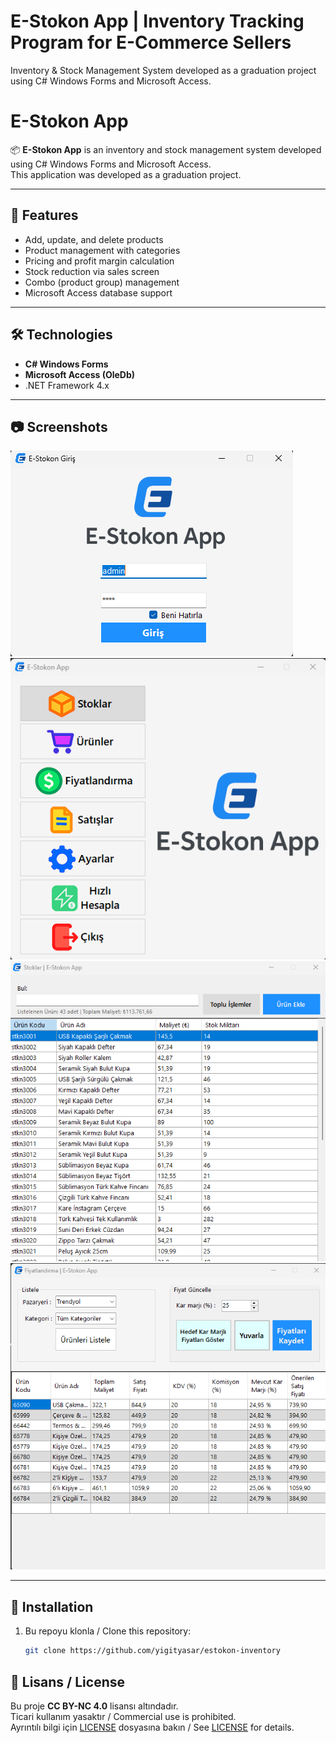 # E-Stokon App | Inventory Tracking Program for E-Commerce Sellers
Inventory &amp; Stock Management System developed as a graduation project using C# Windows Forms and Microsoft Access.

# E-Stokon App

📦 **E-Stokon App** is an inventory and stock management system developed using C# Windows Forms and Microsoft Access.  
This application was developed as a graduation project.

---

## 🚀 Features
- Add, update, and delete products
- Product management with categories
- Pricing and profit margin calculation
- Stock reduction via sales screen
- Combo (product group) management
- Microsoft Access database support

---

## 🛠️ Technologies
- **C# Windows Forms**
- **Microsoft Access (OleDb)**
- .NET Framework 4.x

---

## 📷 Screenshots
![Ekran Görüntüsü 1](images/ss1.png)
![Ekran Görüntüsü 2](images/ss2.png)
![Ekran Görüntüsü 3](images/ss3.png)
![Ekran Görüntüsü 4](images/ss4.png)

---

## 🔧 Installation
1. Bu repoyu klonla / Clone this repository:
   ```bash
   git clone https://github.com/yigityasar/estokon-inventory


## 📜 Lisans / License
Bu proje **CC BY-NC 4.0** lisansı altındadır.  
Ticari kullanım yasaktır / Commercial use is prohibited.  
Ayrıntılı bilgi için [LICENSE](./LICENSE) dosyasına bakın / See [LICENSE](./LICENSE) for details.

